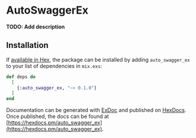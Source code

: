 # AutoSwaggerEx

**TODO: Add description**

## Installation

If [available in Hex](https://hex.pm/docs/publish), the package can be installed
by adding `auto_swagger_ex` to your list of dependencies in `mix.exs`:

```elixir
def deps do
  [
    {:auto_swagger_ex, "~> 0.1.0"}
  ]
end
```

Documentation can be generated with [ExDoc](https://github.com/elixir-lang/ex_doc)
and published on [HexDocs](https://hexdocs.pm). Once published, the docs can
be found at [https://hexdocs.pm/auto_swagger_ex](https://hexdocs.pm/auto_swagger_ex).

